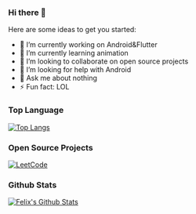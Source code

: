### Hi there 👋

Here are some ideas to get you started:

- 🔭 I’m currently working on Android&Flutter
- 🌱 I’m currently learning animation
- 👯 I’m looking to collaborate on open source projects
- 🤔 I’m looking for help with Android
- 💬 Ask me about nothing
- ⚡ Fun fact: LOL

### Top Language
[![Top Langs](https://github-readme-stats.vercel.app/api/top-langs/?username=zhaoyadi1996)](https://github.com/zhaoyadi1996)

### Open Source Projects
[![LeetCode](https://github-readme-stats.vercel.app/api/pin/?username=zhaoyadi1996&repo=LeetCode&show_icons=true)](https://github.com/zhaoyadi1996/LeetCode)


### Github Stats

[![Felix's Github Stats](https://github-readme-stats.vercel.app/api?username=zhaoyadi1996&count_private=true&theme=default&show_icons=true)](https://github.com/zhaoyadi1996)
